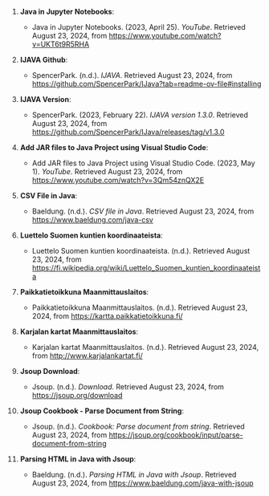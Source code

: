 1. **Java in Jupyter Notebooks**:
   - Java in Jupyter Notebooks. (2023, April 25). *YouTube*. Retrieved August 23, 2024, from https://www.youtube.com/watch?v=UKT6t9R5RHA

1. **IJAVA Github**:
   - SpencerPark. (n.d.). *IJAVA*. Retrieved August 23, 2024, from https://github.com/SpencerPark/IJava?tab=readme-ov-file#installing

1. **IJAVA Version**:
   - SpencerPark. (2023, February 22). *IJAVA version 1.3.0*. Retrieved August 23, 2024, from https://github.com/SpencerPark/IJava/releases/tag/v1.3.0

1. **Add JAR files to Java Project using Visual Studio Code**:
   - Add JAR files to Java Project using Visual Studio Code. (2023, May 1). *YouTube*. Retrieved August 23, 2024, from https://www.youtube.com/watch?v=3Qm54znQX2E

1. **CSV File in Java**:
   - Baeldung. (n.d.). *CSV file in Java*. Retrieved August 23, 2024, from https://www.baeldung.com/java-csv

1. **Luettelo Suomen kuntien koordinaateista**:
   - Luettelo Suomen kuntien koordinaateista. (n.d.). Retrieved August 23, 2024, from https://fi.wikipedia.org/wiki/Luettelo_Suomen_kuntien_koordinaateista

1. **Paikkatietoikkuna Maanmittauslaitos**:
   - Paikkatietoikkuna Maanmittauslaitos. (n.d.). Retrieved August 23, 2024, from https://kartta.paikkatietoikkuna.fi/

1. **Karjalan kartat Maanmittauslaitos**:
   - Karjalan kartat Maanmittauslaitos. (n.d.). Retrieved August 23, 2024, from http://www.karjalankartat.fi/

1. **Jsoup Download**:
    - Jsoup. (n.d.). *Download*. Retrieved August 23, 2024, from https://jsoup.org/download

1. **Jsoup Cookbook - Parse Document from String**:
    - Jsoup. (n.d.). *Cookbook: Parse document from string*. Retrieved August 23, 2024, from https://jsoup.org/cookbook/input/parse-document-from-string

1. **Parsing HTML in Java with Jsoup**:
   - Baeldung. (n.d.). *Parsing HTML in Java with Jsoup*. Retrieved August 23, 2024, from https://www.baeldung.com/java-with-jsoup

